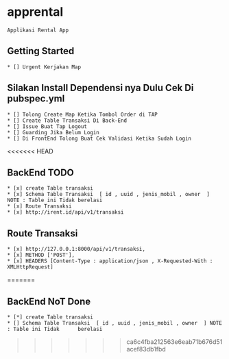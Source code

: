 # apprental

    Applikasi Rental App 

## Getting Started

    * [] Urgent Kerjakan Map

## Silakan Install Dependensi nya Dulu Cek Di pubspec.yml

    * [] Tolong Create Map Ketika Tombol Order di TAP
    * [] Create Table Transaksi Di Back-End 
    * [] Issue Buat Tap Logout
    * [] Guarding Jika Belum Login
    * [] Di FrontEnd Tolong Buat Cek Validasi Ketika Sudah Login

<<<<<<< HEAD
## BackEnd TODO 
    * [x] create Table transaksi
    * [x] Schema Table Transaksi  [ id , uuid , jenis_mobil , owner  ] NOTE : Table ini Tidak berelasi 
    * [x] Route Transaksi
    * [x] http://irent.id/api/v1/transaksi

## Route Transaksi
    * [x] http://127.0.0.1:8000/api/v1/transaksi,
    * [x] METHOD ['POST'], 
    * [x] HEADERS [Content-Type : application/json , X-Requested-With : XMLHttpRequest]
=======
## BackEnd NoT Done 
    * [*] create Table transaksi
    * [] Schema Table Transaksi  [ id , uuid , jenis_mobil , owner  ] NOTE : Table ini Tidak      berelasi    
>>>>>>> ca6c4fba212563e6eab71b676d51acef83db1fbd
